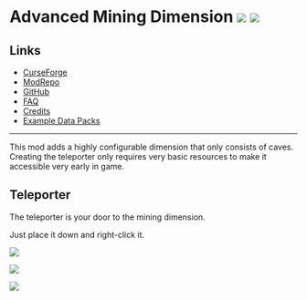 <!-- modrinth_exclude.start -->
# Advanced Mining Dimension ![](http://cf.way2muchnoise.eu/full_332640_downloads.svg) ![](http://cf.way2muchnoise.eu/versions/332640.svg)

## Links
- [CurseForge](https://www.curseforge.com/minecraft/mc-mods/advanced-mining-dimension)
- [ModRepo](https://modrepo.de/minecraft/mining_dimension/overview)
- [GitHub](https://github.com/henkelmax/advanced-mining-dimension)
- [FAQ](https://modrepo.de/minecraft/mining_dimension/faq)
- [Credits](https://modrepo.de/minecraft/mining_dimension/credits)
- [Example Data Packs](datapacks/)

---

<!-- modrinth_exclude.end -->

This mod adds a highly configurable dimension that only consists of caves.
Creating the teleporter only requires very basic resources to make it accessible very early in game.

## Teleporter
The teleporter is your door to the mining dimension.

Just place it down and right-click it.

![](https://media.giphy.com/media/ZbfKJiRFxeBF20S8YT/giphy.gif)

![](https://media.giphy.com/media/Mc70zzAuiGCN1oy6LD/giphy.gif)

![](https://media.giphy.com/media/cLe14o6V4xaph9l8dQ/giphy.gif)
